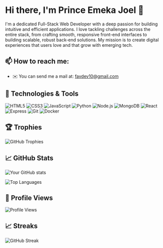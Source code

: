 # Hi there, I'm Prince Emeka Joel 👋

I'm a dedicated Full-Stack Web Developer with a deep passion for building intuitive and efficient applications. I love tackling challenges across the entire stack, from crafting smooth, responsive front-end interfaces to building scalable, robust back-end solutions. My mission is to create digital experiences that users love and that grow with emerging tech.

## 📫 How to reach me:
* ✉️ You can send me a mail at: favdev10@gmail.com

## 💼 Technologies & Tools
![HTML5](https://img.shields.io/badge/-HTML5-E34F26?logo=html5&logoColor=white)
![CSS3](https://img.shields.io/badge/-CSS3-1572B6?logo=css3&logoColor=white)
![JavaScript](https://img.shields.io/badge/-JavaScript-F7DF1E?logo=javascript&logoColor=black)
![Python](https://img.shields.io/badge/-Python-3776AB?logo=python&logoColor=white)
![Node.js](https://img.shields.io/badge/-Node.js-339933?logo=node.js&logoColor=white)
![MongoDB](https://img.shields.io/badge/-MongoDB-47A248?logo=mongodb&logoColor=white)
![React](https://img.shields.io/badge/-React-61DAFB?logo=react&logoColor=black)
![Express](https://img.shields.io/badge/-Express-000000?logo=express&logoColor=white)
![Git](https://img.shields.io/badge/-Git-F05032?logo=git&logoColor=white)
![Docker](https://img.shields.io/badge/-Docker-2496ED?logo=docker&logoColor=white)

## 🏆 Trophies
![GitHub Trophies](https://github-profile-trophy.vercel.app/?username=princeemekajoel&theme=onedark)

## 📈 GitHub Stats
![Your GitHub stats](https://github-readme-stats.vercel.app/api?username=princeemekajoel&show_icons=true&theme=radical)

![Top Languages](https://github-readme-stats.vercel.app/api/top-langs/?username=princeemekajoel&layout=compact)

## 🌟 Profile Views
![Profile Views](https://komarev.com/ghpvc/?username=princeemekajoel)

## 📈 Streaks
![GitHub Streak](https://github-readme-streak-stats.herokuapp.com/?user=princeemekajoel)
